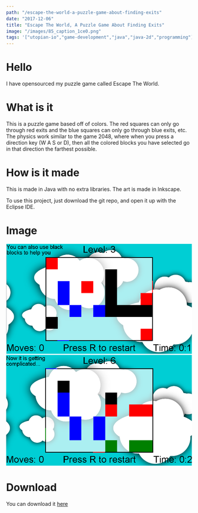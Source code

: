 ```yaml
---
path: "/escape-the-world-a-puzzle-game-about-finding-exits"
date: "2017-12-06"
title: "Escape The World, A Puzzle Game About Finding Exits"
image: "/images/85_caption_1ce0.png"
tags: '["utopian-io","game-development","java","java-2d","programming"]'
---
```


# Hello

I have opensourced my puzzle game called Escape The World.

# What is it

This is a puzzle game based off of colors. The red squares can only go through red exits and the blue squares can only go through blue exits, etc. The physics work similar to the game 2048, where when you press a direction key (W A S or D), then all the colored blocks you have selected go in that direction the farthest possible.

# How is it made

This is made in Java with no extra libraries. The art is made in Inkscape.

To use this project, just download the git repo, and open it up with the Eclipse IDE.

# Image
![Image 1](/images/1ce0.png)
![Image 2](/images/1cdf.png)

# Download

You can download it [here](http://ajayinkingston.com/LD%20games/ld38/EscapeTheWorld.jar)

